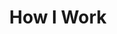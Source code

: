 ---
enable: true
title: "How I Work"
description: "What sets me apart and how my mindset will contribute to our successful collaboration"

# Expertise
expertise:
  - keyword: "With heart and soul"
    icon: "/images/advantage.png"
    content: "I love my job, which is a privileged position to be in. This means that every project is of equal importance to me, and I strive to make the most of them. I continuously improve my skills, and am always trying to be flexible."

  - keyword: "Professional collaboration"
    icon: "/images/messaging.png"
    content: "I firmly believe that every successful project is a collaboration. I do my job with heart and soul, and with precision, but I always make an effort to be open to others' suggestions, to give constructive feedback when needed, or to brainstorm solutions."

  - keyword: "Thoroughness and versatility"
    icon: "/images/book.png"
    content: "When I work on a project, I always try to document everything to make my colleagues' job easier. In this sense, I remain a librarian—I find that my most memorable works are the ones that required extensive research, for example, about Chinese history, the Hundred Years’ War, or the Cosmere."

  - keyword: "Reliability"
    icon: "/images/deadline.png"
    content: "I started freelancing in 2013 and became a full-time freelancer in 2018. Throughout these years I’ve demonstrated for my colleagues and clients that I am able to deliver quality work even on complex projects, meet deadlines, and be a reliable team member."



# don't create a separate page
_build:
  render: "never"
---